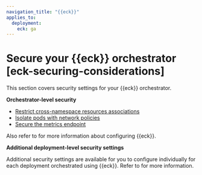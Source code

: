 ```yaml
---
navigation_title: "{{eck}}"
applies_to:
  deployment:
    eck: ga
---
```


# Secure your {{eck}} orchestrator [eck-securing-considerations]

This section covers security settings for your {{eck}} orchestrator.

**Orchestrator-level security**

- [Restrict cross-namespace resources associations](/deploy-manage/deploy/cloud-on-k8s/restrict-cross-namespace-resource-associations.md)
- [Isolate pods with network policies](/deploy-manage/security/k8s-network-policies.md)
- [Secure the metrics endpoint](/deploy-manage/monitor/orchestrators/k8s-securing-metrics-endpoint.md)

Also refer to [](/deploy-manage/deploy/cloud-on-k8s/configure.md) for more information about configuring {{eck}}.

**Additional deployment-level security settings**

Additional security settings are available for you to configure individually for each deployment orchestrated using {{eck}}. Refer to [](secure-your-cluster-deployment.md) for more information.

